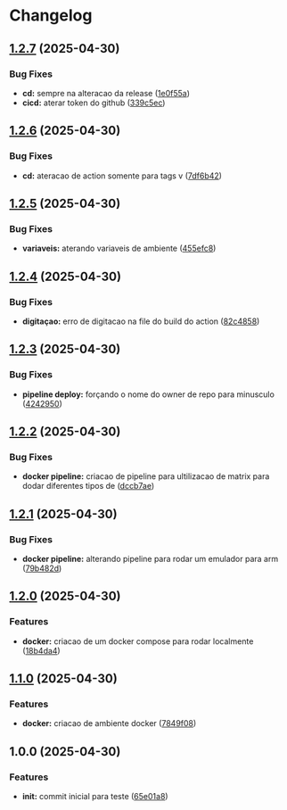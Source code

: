 # Changelog

## [1.2.7](https://github.com/JefteCosta/elixircr/compare/v1.2.6...v1.2.7) (2025-04-30)


### Bug Fixes

* **cd:** sempre na alteracao da release ([1e0f55a](https://github.com/JefteCosta/elixircr/commit/1e0f55ab87f1e1f7ef577a6602261d1d74ae4a1b))
* **cicd:** aterar token do github ([339c5ec](https://github.com/JefteCosta/elixircr/commit/339c5ec00c82762619a27421d814abf8068c8655))

## [1.2.6](https://github.com/JefteCosta/elixircr/compare/v1.2.5...v1.2.6) (2025-04-30)


### Bug Fixes

* **cd:** ateracao de action somente para tags v ([7df6b42](https://github.com/JefteCosta/elixircr/commit/7df6b42f6e71c3c7c0122261f41a69e0e815767c))

## [1.2.5](https://github.com/JefteCosta/elixircr/compare/v1.2.4...v1.2.5) (2025-04-30)


### Bug Fixes

* **variaveis:** aterando variaveis de ambiente ([455efc8](https://github.com/JefteCosta/elixircr/commit/455efc84160199f1d15920529a2e193ed142d2e2))

## [1.2.4](https://github.com/JefteCosta/elixircr/compare/v1.2.3...v1.2.4) (2025-04-30)


### Bug Fixes

* **digitaçao:** erro de digitacao na file do build do action ([82c4858](https://github.com/JefteCosta/elixircr/commit/82c4858cd6e35650523c0ee50f4e29882dd2e685))

## [1.2.3](https://github.com/JefteCosta/elixircr/compare/v1.2.2...v1.2.3) (2025-04-30)


### Bug Fixes

* **pipeline deploy:** forçando o nome do owner de repo para minusculo ([4242950](https://github.com/JefteCosta/elixircr/commit/42429505ff5f71db8b7978334483b1ead3fc08af))

## [1.2.2](https://github.com/JefteCosta/elixircr/compare/v1.2.1...v1.2.2) (2025-04-30)


### Bug Fixes

* **docker pipeline:** criacao de pipeline para ultilizacao de matrix para dodar diferentes tipos de ([dccb7ae](https://github.com/JefteCosta/elixircr/commit/dccb7aee8c76168e08af2d96f0da95b73836012a))

## [1.2.1](https://github.com/JefteCosta/elixircr/compare/v1.2.0...v1.2.1) (2025-04-30)


### Bug Fixes

* **docker pipeline:** alterando pipeline para rodar um emulador para arm ([79b482d](https://github.com/JefteCosta/elixircr/commit/79b482d3dccde7983f681af2568e4b48313dfe3e))

## [1.2.0](https://github.com/JefteCosta/elixircr/compare/v1.1.0...v1.2.0) (2025-04-30)


### Features

* **docker:** criacao de um docker compose para rodar localmente ([18b4da4](https://github.com/JefteCosta/elixircr/commit/18b4da471230a7239340886be165d48e530fe998))

## [1.1.0](https://github.com/JefteCosta/elixircr/compare/v1.0.0...v1.1.0) (2025-04-30)


### Features

* **docker:** criacao de ambiente docker ([7849f08](https://github.com/JefteCosta/elixircr/commit/7849f083335ed47fd3eb60eb8156a38ac311c387))

## 1.0.0 (2025-04-30)


### Features

* **init:** commit inicial para teste ([65e01a8](https://github.com/JefteCosta/elixircr/commit/65e01a83df28e3326004a1abccf30504488e63ad))
